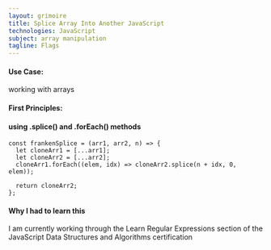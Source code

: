 ```yaml
---
layout: grimoire
title: Splice Array Into Another JavaScript
technologies: JavaScript
subject: array manipulation
tagline: Flags
---
```


#### Use Case:
working with arrays
#### First Principles:

#### using .splice() and .forEach() methods
```
const frankenSplice = (arr1, arr2, n) => {
  let cloneArr1 = [...arr1];
  let cloneArr2 = [...arr2];
  cloneArr1.forEach((elem, idx) => cloneArr2.splice(n + idx, 0, elem));

  return cloneArr2;
};
```

#### Why I had to learn this
I am currently working through the Learn Regular Expressions section of the JavaScript Data Structures and Algorithms certification
